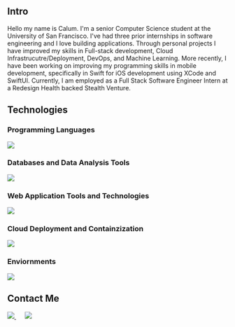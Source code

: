 ## Intro
Hello my name is Calum. I'm a senior Computer Science student at the University of San Francisco. I've had three prior internships in software engineering and I love building applications. Through personal projects I have improved my skills in Full-stack development, Cloud Infrastrucutre/Deployment, DevOps, and Machine Learning. More recently, I have been working on improving my programming skills in mobile development, specifically in Swift for iOS development using XCode and SwiftUI. Currently, I am employed as a Full Stack Software Engineer Intern at a Redesign Health backed Stealth Venture.

## Technologies
### Programming Languages
<img src="https://skillicons.dev/icons?i=go,py,java,c,js,ts,swift,php" />

### Databases and Data Analysis Tools
<img src="https://skillicons.dev/icons?i=anaconda,r,sklearn,mysql,postgres" />

### Web Application Tools and Technologies
<img src="https://skillicons.dev/icons?i=bootstrap,css,django,flask,html,jest,jquery,nextjs,nodejs,npm,postman,prisma,react,tailwind" />

### Cloud Deployment and Containzization
<img src="https://skillicons.dev/icons?i=aws,docker,gcp,azure,jenkins,kubernetes" />

### Enviornments
<img src="https://skillicons.dev/icons?i=idea,pycharm,linux,neovim,ubuntu,vscode,bash" />

## Contact Me

<a href="mailto:ccrawford6@dons.usfca.edu" target="_blank" style="margin-right: 20px;">
  <img src="https://skillicons.dev/icons?i=gmail"/>
</a>

<a href="https://www.linkedin.com/in/calum-a-crawford" target="_blank">
  <img src="https://skillicons.dev/icons?i=linkedin"/>
</a>

